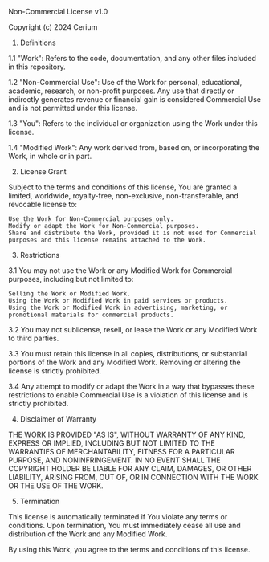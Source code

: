 Non-Commercial License v1.0

Copyright (c) 2024 Cerium

1. Definitions

1.1 "Work": Refers to the code, documentation, and any other files included in this repository.

1.2 "Non-Commercial Use": Use of the Work for personal, educational, academic, research, or non-profit purposes. Any use that directly or indirectly generates revenue or financial gain is considered Commercial Use and is not permitted under this license.

1.3 "You": Refers to the individual or organization using the Work under this license.

1.4 "Modified Work": Any work derived from, based on, or incorporating the Work, in whole or in part.

2. License Grant

Subject to the terms and conditions of this license, You are granted a limited, worldwide, royalty-free, non-exclusive, non-transferable, and revocable license to:

    Use the Work for Non-Commercial purposes only.
    Modify or adapt the Work for Non-Commercial purposes.
    Share and distribute the Work, provided it is not used for Commercial purposes and this license remains attached to the Work.

3. Restrictions

3.1 You may not use the Work or any Modified Work for Commercial purposes, including but not limited to:

    Selling the Work or Modified Work.
    Using the Work or Modified Work in paid services or products.
    Using the Work or Modified Work in advertising, marketing, or promotional materials for commercial products.

3.2 You may not sublicense, resell, or lease the Work or any Modified Work to third parties.

3.3 You must retain this license in all copies, distributions, or substantial portions of the Work and any Modified Work. Removing or altering the license is strictly prohibited.

3.4 Any attempt to modify or adapt the Work in a way that bypasses these restrictions to enable Commercial Use is a violation of this license and is strictly prohibited.

4. Disclaimer of Warranty

THE WORK IS PROVIDED "AS IS", WITHOUT WARRANTY OF ANY KIND, EXPRESS OR IMPLIED, INCLUDING BUT NOT LIMITED TO THE WARRANTIES OF MERCHANTABILITY, FITNESS FOR A PARTICULAR PURPOSE, AND NONINFRINGEMENT. IN NO EVENT SHALL THE COPYRIGHT HOLDER BE LIABLE FOR ANY CLAIM, DAMAGES, OR OTHER LIABILITY, ARISING FROM, OUT OF, OR IN CONNECTION WITH THE WORK OR THE USE OF THE WORK.

5. Termination

This license is automatically terminated if You violate any terms or conditions. Upon termination, You must immediately cease all use and distribution of the Work and any Modified Work.

By using this Work, you agree to the terms and conditions of this license.
